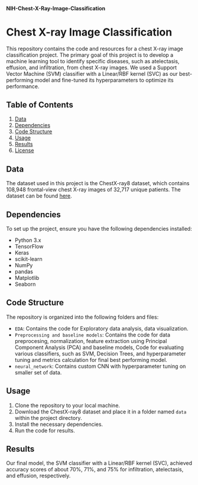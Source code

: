 #### NIH-Chest-X-Ray-Image-Classification

# Chest X-ray Image Classification

This repository contains the code and resources for a chest X-ray image classification project. The primary goal of this project is to develop a machine learning tool to identify specific diseases, such as atelectasis, effusion, and infiltration, from chest X-ray images. We used a Support Vector Machine (SVM) classifier with a Linear/RBF kernel (SVC) as our best-performing model and fine-tuned its hyperparameters to optimize its performance.

## Table of Contents

1. [Data](#data)
2. [Dependencies](#dependencies)
3. [Code Structure](#code-structure)
4. [Usage](#usage)
5. [Results](#results)
6. [License](#license)

## Data

The dataset used in this project is the ChestX-ray8 dataset, which contains 108,948 frontal-view chest X-ray images of 32,717 unique patients. The dataset can be found [here](https://www.nih.gov/news-events/news-releases/nih-clinical-center-provides-one-largest-publicly-available-chest-x-ray-datasets-scientific-community).

## Dependencies

To set up the project, ensure you have the following dependencies installed:

- Python 3.x
- TensorFlow
- Keras
- scikit-learn
- NumPy
- pandas
- Matplotlib
- Seaborn

## Code Structure

The repository is organized into the following folders and files:

- `EDA`: Contains the code for Exploratory data analysis, data visualization.
- `Preprocessing and baseline models`: Contains the code for data preprocesing, normalization, feature extraction using Principal Component Analysis (PCA) and baseline models, Code for evaluating various classifiers, such as SVM, Decision Trees, and hyperparameter tuning and metrics calculation for final best performing model.
- `neural_network`: Contains custom CNN with hyperparameter tuning on smaller set of data. 

## Usage

1. Clone the repository to your local machine.
2. Download the ChestX-ray8 dataset and place it in a folder named `data` within the project directory.
3. Install the necessary dependencies.
4. Run the code for results.
  
## Results

Our final model, the SVM classifier with a Linear/RBF kernel (SVC), achieved accuracy scores of about 70%, 71%, and 75% for infiltration, atelectasis, and effusion, respectively.

